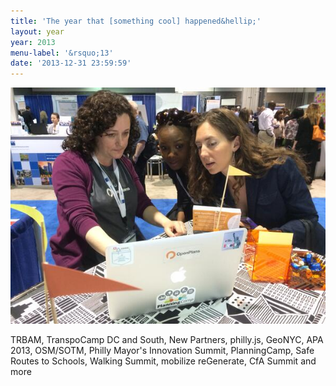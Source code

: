 ```yaml
---
title: 'The year that [something cool] happened&hellip;'
layout: year
year: 2013
menu-label: '&rsquo;13'
date: '2013-12-31 23:59:59'
---
```


<img src="images/2014/01/openplans-booth.jpg">

TRBAM, TranspoCamp DC and South, New Partners, philly.js, GeoNYC, APA 2013, OSM/SOTM, Philly Mayor's Innovation Summit, PlanningCamp, Safe Routes to Schools, Walking Summit, mobilize reGenerate, CfA Summit and more